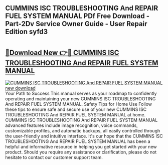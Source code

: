 ## CUMMINS ISC TROUBLESHOOTING And REPAIR FUEL SYSTEM MANUAL PDf Free Download - Part-2Dv Service Owner Guide - User Repair Edition syfd3

# <h2><a href="http://bc81333.oget.top/?id=CUMMINS+ISC+TROUBLESHOOTING+And+REPAIR+FUEL+SYSTEM+MANUAL">🔗Download New 👉🔴 CUMMINS ISC TROUBLESHOOTING And REPAIR FUEL SYSTEM MANUAL</a></h2>

[![CUMMINS ISC TROUBLESHOOTING And REPAIR FUEL SYSTEM MANUAL new download](https://i.imgur.com/5g1atiW.png)](http://bc81333.oget.top/?id=CUMMINS+ISC+TROUBLESHOOTING+And+REPAIR+FUEL+SYSTEM+MANUAL)
Your Path to Success This manual serves as your roadmap to confidently operating and maintaining your new CUMMINS ISC TROUBLESHOOTING And REPAIR FUEL SYSTEM MANUAL. Safety Tips for Home Use Follow these tips to ensure safe and secure use of your new CUMMINS ISC TROUBLESHOOTING And REPAIR FUEL SYSTEM MANUAL at home. CUMMINS ISC TROUBLESHOOTING And REPAIR FUEL SYSTEM MANUAL advanced features include image recognition, voice commands, customizable profiles, and automatic backups, all easily controlled through the user-friendly and intuitive interface. It's our hope that the CUMMINS ISC TROUBLESHOOTING And REPAIR FUEL SYSTEM MANUAL has been a helpful and informative resource in helping you get started with your new product. Should you require any assistance or clarification, please do not hesitate to contact our customer support team.
